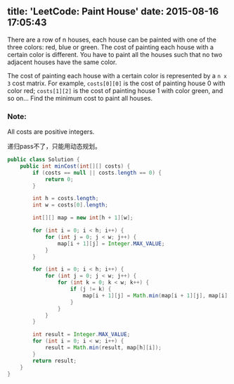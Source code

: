 title: 'LeetCode: Paint House'
date: 2015-08-16 17:05:43
---
 There are a row of n houses, each house can be painted with one of the three colors: red, blue or green. The cost of painting each house with a certain color is different. You have to paint all the houses such that no two adjacent houses have the same color.

The cost of painting each house with a certain color is represented by a `n x 3` cost matrix. For example, `costs[0][0]` is the cost of painting house 0 with color red; `costs[1][2]` is the cost of painting house 1 with color green, and so on... Find the minimum cost to paint all houses.

### Note:
All costs are positive integers.

递归pass不了，只能用动态规划。

```java
public class Solution {
    public int minCost(int[][] costs) {
        if (costs == null || costs.length == 0) {
            return 0;
        }

        int h = costs.length;
        int w = costs[0].length;

        int[][] map = new int[h + 1][w];

        for (int i = 0; i < h; i++) {
            for (int j = 0; j < w; j++) {
                map[i + 1][j] = Integer.MAX_VALUE;
            }
        }

        for (int i = 0; i < h; i++) {
            for (int j = 0; j < w; j++) {
                for (int k = 0; k < w; k++) {
                    if (j != k) {
                        map[i + 1][j] = Math.min(map[i + 1][j], map[i][k] + costs[i][j]);
                    }
                }
            }
        }

        int result = Integer.MAX_VALUE;
        for (int i = 0; i < w; i++) {
            result = Math.min(result, map[h][i]);
        }
        return result;
    }
}
```